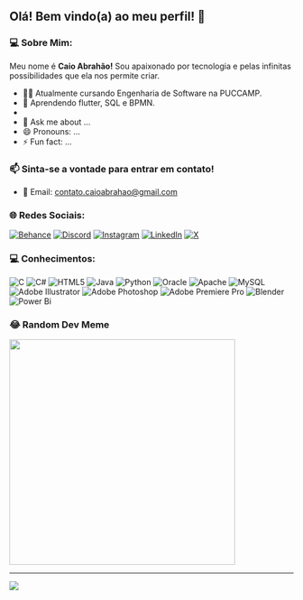 ## Olá! Bem vindo(a) ao meu perfil! 👋

### 💻 Sobre Mim:

Meu nome é **Caio Abrahão!** Sou apaixonado por tecnologia e pelas infinitas possibilidades que ela nos permite criar.

- 👨‍🎓 Atualmente cursando Engenharia de Software na PUCCAMP.
- 🌱 Aprendendo flutter, SQL e BPMN.
- 
- 💬 Ask me about ...
- 😄 Pronouns: ...
- ⚡ Fun fact: ...


### 📫 Sinta-se a vontade para entrar em contato!
- 📧 Email: contato.caioabrahao@gmail.com

### 🌐 Redes Sociais:
[![Behance](https://img.shields.io/badge/Behance-1769ff?logo=behance&logoColor=white)](https://behance.net/caioabrahao) [![Discord](https://img.shields.io/badge/Discord-%237289DA.svg?logo=discord&logoColor=white)](https://discord.gg/zaicoba) [![Instagram](https://img.shields.io/badge/Instagram-%23E4405F.svg?logo=Instagram&logoColor=white)](https://instagram.com/caio.abrahao) [![LinkedIn](https://img.shields.io/badge/LinkedIn-%230077B5.svg?logo=linkedin&logoColor=white)](https://linkedin.com/in/caioabrahao) [![X](https://img.shields.io/badge/X-black.svg?logo=X&logoColor=white)](https://x.com/@taldeabrahao) 


### 💻 Conhecimentos:
![C](https://img.shields.io/badge/c-%2300599C.svg?style=for-the-badge&logo=c&logoColor=white) ![C#](https://img.shields.io/badge/c%23-%23239120.svg?style=for-the-badge&logo=csharp&logoColor=white) ![HTML5](https://img.shields.io/badge/html5-%23E34F26.svg?style=for-the-badge&logo=html5&logoColor=white) ![Java](https://img.shields.io/badge/java-%23ED8B00.svg?style=for-the-badge&logo=openjdk&logoColor=white) ![Python](https://img.shields.io/badge/python-3670A0?style=for-the-badge&logo=python&logoColor=ffdd54) ![Oracle](https://img.shields.io/badge/Oracle-F80000?style=for-the-badge&logo=oracle&logoColor=white) ![Apache](https://img.shields.io/badge/apache-%23D42029.svg?style=for-the-badge&logo=apache&logoColor=white) ![MySQL](https://img.shields.io/badge/mysql-%2300000f.svg?style=for-the-badge&logo=mysql&logoColor=white) ![Adobe Illustrator](https://img.shields.io/badge/adobe%20illustrator-%23FF9A00.svg?style=for-the-badge&logo=adobe%20illustrator&logoColor=white) ![Adobe Photoshop](https://img.shields.io/badge/adobe%20photoshop-%2331A8FF.svg?style=for-the-badge&logo=adobe%20photoshop&logoColor=white) ![Adobe Premiere Pro](https://img.shields.io/badge/Adobe%20Premiere%20Pro-9999FF.svg?style=for-the-badge&logo=Adobe%20Premiere%20Pro&logoColor=white) ![Blender](https://img.shields.io/badge/blender-%23F5792A.svg?style=for-the-badge&logo=blender&logoColor=white) ![Power Bi](https://img.shields.io/badge/power_bi-F2C811?style=for-the-badge&logo=powerbi&logoColor=black)


### 😂 Random Dev Meme
<img src='https://randommeme-five.vercel.app/' style="height: 400px;"/>

---
[![](https://visitcount.itsvg.in/api?id=caioabrahao&icon=0&color=0)](https://visitcount.itsvg.in)

<!-- Proudly created with GPRM ( https://gprm.itsvg.in ) -->

